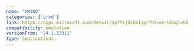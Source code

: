 ```yaml
---
name: "XMIND"
categories: ['prod']
link: https://apps.microsoft.com/detail/xpffbj2c6b1jgr?hl=en-US&gl=US
compatibility: emulation
versionFrom: "24.1.13311"
type: applications
---
```


